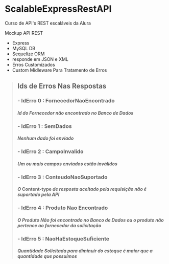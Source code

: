 # ScalableExpressRestAPI

Curso de API's REST escaláveis da Alura

Mockup API REST 
- Express
- MySQL DB
- Sequelize ORM
- responde em JSON e XML
- Erros Customizados
- Custom Midleware Para Tratamento de Erros

> ## Ids de Erros Nas Respostas
> ### - IdErro 0 : FornecedorNaoEncontrado
> #### *Id do Fornecedor não encontrado no Banco de Dados*
> 
> ### - IdErro 1 : SemDados
> #### *Nenhum dado foi enviado*
> 
> ### - IdErro 2 : CampoInvalido
> #### *Um ou mais campos enviados estão inválidos*
> 
> ### - IdErro 3 : ConteudoNaoSuportado
> #### *O* **Content-type** *de resposta aceitado pela requisição não é suportado pela API*
> 
> ### - IdErro 4 : Produto Nao Encontrado
> #### *O Produto Não foi encontrado no Banco de Dados ou o produto não pertence ao fornecedor da solicitação*
> 
> ### - IdErro 5 : NaoHaEstoqueSuficiente
> #### *Quantidade Solicitada para diminuir do estoque é maior que a quantidade que possuímos*